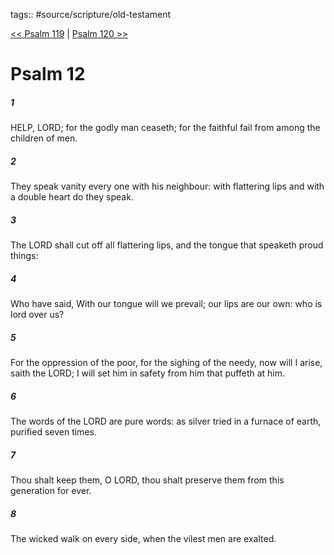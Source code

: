 tags:: #source/scripture/old-testament

[<< Psalm 119](/old-testament/19_Psalms/Psalm_119.md) | [Psalm 120 >>](/old-testament/19_Psalms/Psalm_120.md)

# Psalm 12

##### 1

HELP, LORD; for the godly man ceaseth; for the faithful fail from among the children of men.

##### 2

They speak vanity every one with his neighbour: with flattering lips and with a double heart do they speak.

##### 3

The LORD shall cut off all flattering lips, and the tongue that speaketh proud things:

##### 4

Who have said, With our tongue will we prevail; our lips are our own: who is lord over us?

##### 5

For the oppression of the poor, for the sighing of the needy, now will I arise, saith the LORD; I will set him in safety from him that puffeth at him.

##### 6

The words of the LORD are pure words: as silver tried in a furnace of earth, purified seven times.

##### 7

Thou shalt keep them, O LORD, thou shalt preserve them from this generation for ever.

##### 8

The wicked walk on every side, when the vilest men are exalted.

